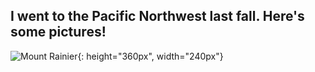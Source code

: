 ## I went to the Pacific Northwest last fall. Here's some pictures! 
![Mount Rainier](IMG_2251.jpg){: height="360px", width="240px"}


